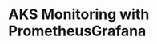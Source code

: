 # AKS Monitoring with PrometheusGrafana                                                                                                                     
